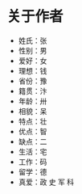 # 关于作者

+ 姓氏：张
+ 性别：男
+ 爱好：女
+ 理想：钱
+ 省份：豫
+ 籍贯：汴
+ 年龄：卅
+ 相貌：呆
+ 特点：壮
+ 优点：智
+ 缺点：二
+ 生活：宅
+ 工作：码
+ 留学：德
+ 真爱：政 史 军 科